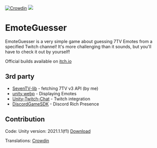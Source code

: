 [![Crowdin](https://badges.crowdin.net/emoteguesser/localized.svg)](https://crowdin.com/project/emoteguesser)
[![](https://dcbadge.vercel.app/api/server/tdU6SRUMpk?style=flat)](https://discord.gg/tdU6SRUMpk)

# EmoteGuesser
EmoteGuesser is a very simple game about guessing 7TV Emotes from a specified Twitch channel! It's more challenging than it sounds, but you'll have to check it out by yourself!

Official builds available on [itch.io](https://xslash.itch.io/emoteguesser)

## 3rd party
- [SevenTV-lib](https://github.com/Xslash58/SevenTV-lib) - fetching 7TV v3 API (by me)
- [unity.webp](https://github.com/netpyoung/unity.webp) - Displaying Emotes
- [Unity-Twitch-Chat](https://github.com/lexonegit/Unity-Twitch-Chat) - Twitch integration
- [DiscordGameSDK](https://discord.com/developers/docs/game-sdk/sdk-starter-guide) - Discord Rich Presence

## Contribution
Code: Unity version: 2021.1.1(f1) [Download](https://unity.com/releases/editor/archive)

Translations: [Crowdin](https://crowdin.com/project/emoteguesser)
